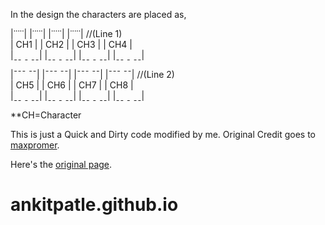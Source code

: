 In the design the characters are placed as,

|˙˙˙˙˙| |˙˙˙˙˙| |˙˙˙˙˙| |˙˙˙˙˙| //(Line 1)                                                                        
| CH1 | | CH2 | | CH3 | | CH4 |                                                                               
|ˍˍ ˍ ˍˍ| |ˍˍ ˍ ˍˍ| |ˍˍ ˍ ˍˍ| |ˍˍ ˍ ˍˍ|                                                                         
                                                  
|¯¯¯ ¯¯| |¯¯¯ ¯¯| |¯¯¯ ¯¯| |¯¯¯ ¯¯| //(Line 2)                                                
| CH5 | | CH6 | | CH7 | | CH8 |                                         
|ˍˍ ˍ ˍˍ| |ˍˍ ˍ ˍˍ| |ˍˍ ˍ ˍˍ| |ˍˍ ˍ ˍˍ|                                                               

**CH=Character

This is just a Quick and Dirty code modified by me.
Original Credit goes to [maxpromer](https://github.com/maxpromer).

Here's  the [original page](https://maxpromer.github.io/LCD-Character-Creator/).

# ankitpatle.github.io
